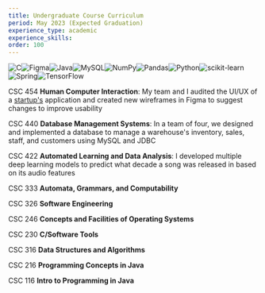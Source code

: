 ```yaml
---
title: Undergraduate Course Curriculum
period: May 2023 (Expected Graduation)
experience_type: academic
experience_skills:
order: 100
---
```


![C](https://img.shields.io/badge/c-%2300599C.svg?style=for-the-badge&logo=c&logoColor=white)![Figma](https://img.shields.io/badge/figma-%23F24E1E.svg?style=for-the-badge&logo=figma&logoColor=white)![Java](https://img.shields.io/badge/java-%23ED8B00.svg?style=for-the-badge&logo=java&logoColor=white)![MySQL](https://img.shields.io/badge/mysql-%2300f.svg?style=for-the-badge&logo=mysql&logoColor=white)![NumPy](https://img.shields.io/badge/numpy-%23013243.svg?style=for-the-badge&logo=numpy&logoColor=white)![Pandas](https://img.shields.io/badge/pandas-%23150458.svg?style=for-the-badge&logo=pandas&logoColor=white)![Python](https://img.shields.io/badge/python-3670A0?style=for-the-badge&logo=python&logoColor=ffdd54)![scikit-learn](https://img.shields.io/badge/scikit--learn-%23F7931E.svg?style=for-the-badge&logo=scikit-learn&logoColor=white)![Spring](https://img.shields.io/badge/spring-%236DB33F.svg?style=for-the-badge&logo=spring&logoColor=white)![TensorFlow](https://img.shields.io/badge/TensorFlow-%23FF6F00.svg?style=for-the-badge&logo=TensorFlow&logoColor=white)

CSC 454 **Human Computer Interaction**: My team and I audited the UI/UX of a [startup's](https://fourthparty.app) application and created new wireframes in Figma to suggest changes to improve usability

CSC 440 **Database Management Systems**: In a team of four, we designed and implemented a database to manage a warehouse's inventory, sales, staff, and customers using MySQL and JDBC

CSC 422 **Automated Learning and Data Analysis**: I developed multiple deep learning models to predict what decade a song was released in based on its audio features

CSC 333 **Automata, Grammars, and Computability**

CSC 326 **Software Engineering**

CSC 246 **Concepts and Facilities of Operating Systems**

CSC 230 **C/Software Tools**

CSC 316 **Data Structures and Algorithms**

CSC 216 **Programming Concepts in Java**

CSC 116 **Intro to Programming in Java**
